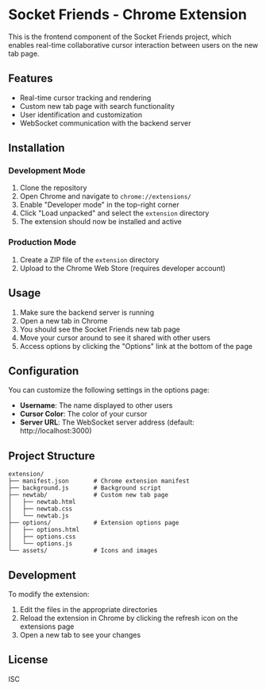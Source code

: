 # Socket Friends - Chrome Extension

This is the frontend component of the Socket Friends project, which enables real-time collaborative cursor interaction between users on the new tab page.

## Features

- Real-time cursor tracking and rendering
- Custom new tab page with search functionality
- User identification and customization
- WebSocket communication with the backend server

## Installation

### Development Mode

1. Clone the repository
2. Open Chrome and navigate to `chrome://extensions/`
3. Enable "Developer mode" in the top-right corner
4. Click "Load unpacked" and select the `extension` directory
5. The extension should now be installed and active

### Production Mode

1. Create a ZIP file of the `extension` directory
2. Upload to the Chrome Web Store (requires developer account)

## Usage

1. Make sure the backend server is running
2. Open a new tab in Chrome
3. You should see the Socket Friends new tab page
4. Move your cursor around to see it shared with other users
5. Access options by clicking the "Options" link at the bottom of the page

## Configuration

You can customize the following settings in the options page:

- **Username**: The name displayed to other users
- **Cursor Color**: The color of your cursor
- **Server URL**: The WebSocket server address (default: http://localhost:3000)

## Project Structure

```
extension/
├── manifest.json       # Chrome extension manifest
├── background.js       # Background script
├── newtab/             # Custom new tab page
│   ├── newtab.html
│   ├── newtab.css
│   └── newtab.js
├── options/            # Extension options page
│   ├── options.html
│   ├── options.css
│   └── options.js
└── assets/             # Icons and images
```

## Development

To modify the extension:

1. Edit the files in the appropriate directories
2. Reload the extension in Chrome by clicking the refresh icon on the extensions page
3. Open a new tab to see your changes

## License

ISC 
